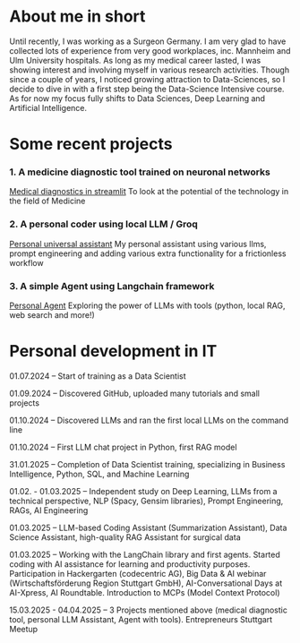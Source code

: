 # About me in short

Until recently, I was working as a Surgeon Germany. I am very glad to have collected lots of experience from very good workplaces, inc. Mannheim and Ulm University hospitals. 
As long as my medical career lasted, I was showing interest and involving myself in various research activities. 
Though since a couple of years, I noticed growing attraction to Data-Sciences, so I decide to dive in with a first step being the Data-Science Intensive course.
As for now my focus fully shifts to Data Sciences, Deep Learning and Artificial Intelligence.

# Some recent projects
### 1. A medicine diagnostic tool trained on neuronal networks

[Medical diagnostics in streamlit](https://github.com/visakrapstis/ID/tree/main/medical_diagnostics)
To look at the potential of the technology in the field of Medicine

### 2. A personal coder using local LLM / Groq

[Personal universal assistant](https://github.com/visakrapstis/ID/tree/main/personal%20assistant)
My personal assistant using various llms, prompt engineering and adding various extra functionality for a frictionless workflow

### 3. A simple Agent using Langchain framework

[Personal Agent](https://github.com/visakrapstis/ID/tree/main/agent%20with%20tools)
Exploring the power of LLMs with tools (python, local RAG, web search and more!)

# Personal development in IT

01.07.2024 – Start of training as a Data Scientist

01.09.2024 – Discovered GitHub, uploaded many tutorials and small projects

01.10.2024 – Discovered LLMs and ran the first local LLMs on the command line

01.10.2024 – First LLM chat project in Python, first RAG model

31.01.2025 – Completion of Data Scientist training, specializing in Business Intelligence, Python, SQL, and Machine Learning

01.02. - 01.03.2025 – Independent study on Deep Learning, LLMs from a technical perspective, NLP (Spacy, Gensim libraries), Prompt Engineering, RAGs, AI Engineering

01.03.2025 – LLM-based Coding Assistant (Summarization Assistant), Data Science Assistant, high-quality RAG Assistant for surgical data

01.03.2025 – Working with the LangChain library and first agents. Started coding with AI assistance for learning and productivity purposes. Participation in Hackergarten (codecentric AG), Big Data & AI webinar (Wirtschaftsförderung Region Stuttgart GmbH), AI-Conversational Days at AI-Xpress, AI Roundtable. Introduction to MCPs (Model Context Protocol)

15.03.2025 - 04.04.2025 – 3 Projects mentioned above (medical diagnostic tool, personal LLM Assistant, Agent with tools). Entrepreneurs Stuttgart Meetup
